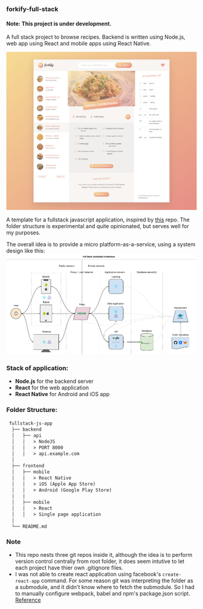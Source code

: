 ### forkify-full-stack

#### Note: This project is under development.

A full stack project to browse recipes. Backend is written using Node.js, web app using React and mobile apps using React Native. 



![](https://github.com/shubhamgupta2901/forkify/blob/master/screenshots/forkify-screenshot.png "")


A template for a fullstack javascript application, inspired by [this](https://github.com/atulmy/fullstack-javascript-architecture) repo. The folder structure is experimental and quite opinionated, but serves well for my purposes.


The overall idea is to provide a micro platform-as-a-service, using a system design like this:
![](https://github.com/shubhamgupta2901/create-fullstack-javascript-app/blob/master/fsja%20design.png)


### Stack of application:
* **Node.js** for the backend server
* **React** for the web application 
* **React Native** for Android and iOS app

### Folder Structure:
     fullstack-js-app
      ├── backend
      │   ├── api
      │   │   > NodeJS
      │   │   > PORT 8000
      │   │   > api.example.com
      │
      ├── frontend
      │   ├── mobile
      │   │   > React Native
      │   │   > iOS (Apple App Store)
      │   │   > Android (Google Play Store)
      |   |
      │   ├── mobile
      │   │   > React 
      │   │   > Single page application
      │
      └── README.md 
      
### Note
* This repo nests three git repos inside it, although the idea is to perform version control centrally from root folder, it does seem intutive to let each project have thier own .gitignore files.
* I was not able to create react application using facebook's ```create-react-app``` command. For some reason git was interpreting the folder as a submodule, and it didn't know where to fetch the submodule. So I had to manually configure webpack, babel and npm's package.json script. [Reference](https://dev.to/vish448/create-react-project-without-create-react-app-3goh)



